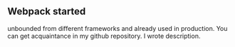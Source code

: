 ## Webpack started

unbounded from different frameworks and already used in production. You can get acquaintance in my github repository. I wrote description.
